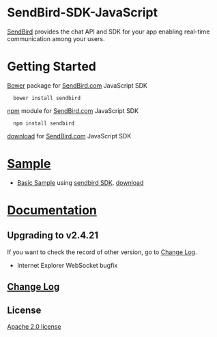 SendBird-SDK-JavaScript
===========

[SendBird](https://sendbird.com) provides the chat API and SDK for your app enabling real-time communication among your users.  


# Getting Started  

[Bower](http://bower.io) package for [SendBird.com](https://sendbird.com) JavaScript SDK  

      bower install sendbird


[npm](https://www.npmjs.com/package/sendbird) module for [SendBird.com](https://sendbird.com) JavaScript SDK  

      npm install sendbird


[download](https://github.com/smilefam/SendBird-SDK-JavaScript) for [SendBird.com](https://sendbird.com) JavaScript SDK  


# [Sample](https://github.com/smilefam/SendBird-JavaScript)  

 * [Basic Sample](https://sample.sendbird.com) using [sendbird SDK](https://github.com/smilefam/SendBird-SDK-JavaScript). [download](https://github.com/smilefam/SendBird-JavaScript/tree/master/basic-sample)    
  

# [Documentation](https://sendbird.gitbooks.io/sendbird-web-sdk/content/en/index.html)  


## Upgrading to v2.4.21
  If you want to check the record of other version, go to [Change Log](https://github.com/smilefam/SendBird-SDK-JavaScript/blob/master/CHANGELOG.md).  
    
  * Internet Explorer WebSocket bugfix
  
  
## [Change Log](https://github.com/smilefam/SendBird-SDK-JavaScript/blob/master/CHANGELOG.md)    


## License
[Apache 2.0 license](https://github.com/smilefam/bower-SendBird/blob/master/LICENSE)  



